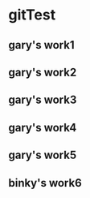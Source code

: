 # gitTest
## gary's work1
## gary's work2
## gary's work3
## gary's work4
## gary's work5
## binky's work6

